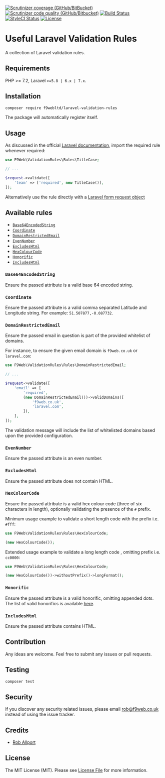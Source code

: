 [![Scrutinizer coverage (GitHub/BitBucket)](https://img.shields.io/scrutinizer/coverage/g/f9webltd/laravel-validation-rules)]()
[![Scrutinizer code quality (GitHub/Bitbucket)](https://img.shields.io/scrutinizer/quality/g/f9webltd/laravel-validation-rules)]()
[![Build Status](https://travis-ci.org/f9webltd/laravel-validation-rules.svg)](https://travis-ci.org/f9webltd/laravel-validation-rules)
[![StyleCI Status](https://github.styleci.io/repos/266997689/shield)](https://github.styleci.io/repos/266997689)
[![License](https://poser.pugx.org/f9webltd/laravel-validation-rules/license)](https://packagist.org/packages/f9webltd/laravel-validation-rules)

# Useful Laravel Validation Rules

A collection of Laravel validation rules.

## Requirements

PHP >= 7.2, Laravel `>=5.8 | 6.x | 7.x`.

## Installation

``` bash
composer require f9webltd/laravel-validation-rules
```

The package will automatically register itself.

## Usage

As discussed in the official [Laravel documentation](https://laravel.com/docs/master/validation#using-rule-objects), import the required rule whenever required:

```php
use F9Web\ValidationRules\Rules\TitleCase;

// ...

$request->validate([
    'team' => ['required', new TitleCase()],
]);
```

Alternatively use the rule directly with a [Laravel form request object](https://laravel.com/docs/7.x/validation#form-request-validation)

## Available rules

- [`Base64EncodedString`](#base64encodedstring)
- [`Coordinate`](#coordinate)
- [`DomainRestrictedEmail`](#domainrestrictedemail)
- [`EvenNumber`](#evennumber)
- [`ExcludesHtml`](#excludeshtml)
- [`HexColourCode`](#hexcolourcode)
- [`Honorific`](#honorific)
- [`IncludesHtml`](#includeshtml)

### `Base64EncodedString`

Ensure the passed attribute is a valid base 64 encoded string.

### `Coordinate`

Ensure the passed attribute is a valid comma separated Latitude and Longitude string. For example: `51.507877,-0.087732`.

### `DomainRestrictedEmail`

Ensure the passed email in question is part of the provided whitelist of domains. 

For instance, to ensure the given email domain is `f9web.co.uk` or `laravel.com`:

```php
use F9Web\ValidationRules\Rules\DomainRestrictedEmail;

// ...

$request->validate([
    'email' => [
        'required', 
        (new DomainRestrictedEmail())->validDomains([
            'f9web.co.uk',
            'laravel.com',
        ]),
    ],
]);
``` 

The validation message will include the list of whitelisted domains based upon the provided configuration.

### `EvenNumber`

Ensure the passed attribute is an even number.

### `ExcludesHtml`

Ensure the passed attribute does not contain HTML.

### `HexColourCode`

Ensure the passed attribute is a valid hex colour code (three of six characters in length), optionally validating the presence of the `#` prefix.

Minimum usage example to validate a short length code with the prefix i.e. `#fff`:

```php
use F9Web\ValidationRules\Rules\HexColourCode;

(new HexColourCode());
``` 

Extended usage example to validate a long length code , omitting prefix i.e. `cc0000`:

```php
use F9Web\ValidationRules\Rules\HexColourCode;

(new HexColourCode())->withoutPrefix()->longFormat();
``` 

### `Honorific`

Ensure the passed attribute is a valid honorific, omitting appended dots. The list of valid honorifics is available [here](src/Support/Honorifics.php).

### `IncludesHtml`

Ensure the passed attribute contains HTML.

## Contribution

Any ideas are welcome. Feel free to submit any issues or pull requests.

## Testing

``` bash
composer test
```

## Security

If you discover any security related issues, please email rob@f9web.co.uk instead of using the issue tracker.

## Credits

- [Rob Allport](https://github.com/ultrono)

## License

The MIT License (MIT). Please see [License File](LICENSE.md) for more information.
